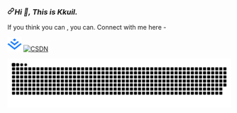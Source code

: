 <article class="markdown-body entry-content container-lg" itemprop="text">
<h3 tabindex="-1" dir="auto"><a id="user-content-hi--this-is-yovvis" class="anchor" aria-hidden="true" href="#hi--this-is-yovvis"><svg class="octicon octicon-link" viewBox="0 0 16 16" version="1.1" width="16" height="16" aria-hidden="true"><path d="m7.775 3.275 1.25-1.25a3.5 3.5 0 1 1 4.95 4.95l-2.5 2.5a3.5 3.5 0 0 1-4.95 0 .751.751 0 0 1 .018-1.042.751.751 0 0 1 1.042-.018 1.998 1.998 0 0 0 2.83 0l2.5-2.5a2.002 2.002 0 0 0-2.83-2.83l-1.25 1.25a.751.751 0 0 1-1.042-.018.751.751 0 0 1-.018-1.042Zm-4.69 9.64a1.998 1.998 0 0 0 2.83 0l1.25-1.25a.751.751 0 0 1 1.042.018.751.751 0 0 1 .018 1.042l-1.25 1.25a3.5 3.5 0 1 1-4.95-4.95l2.5-2.5a3.5 3.5 0 0 1 4.95 0 .751.751 0 0 1-.018 1.042.751.751 0 0 1-1.042.018 1.998 1.998 0 0 0-2.83 0l-2.5 2.5a1.998 1.998 0 0 0 0 2.83Z"></path></svg></a><em>Hi <g-emoji class="g-emoji" alias="wave" fallback-src="https://github.githubassets.com/images/icons/emoji/unicode/1f44b.png">👋</g-emoji>, This is Kkuil.</em></h3>
<p dir="auto">If you think you can , you can. Connect with me here -</p>
<p dir="auto"><a href="https://juejin.cn/user/242319276913645" rel="nofollow"><img src="https://raw.githubusercontent.com/yovvis/nav/main/static/icon32/juejin.png" alt="掘金" style="max-width: 100%;"></a>
<a href="https://blog.csdn.net/weixin_54931655?spm=1000.2115.3001.5343" rel="nofollow"><img src="https://raw.githubusercontent.com/yovvis/nav/main/static/icon32/csdn.png" alt="CSDN" style="max-width: 100%;"></a></p>
</article>
<div> 
  <p align="center">
    <a href="#"><img title="Snake animation" src="./assets/snake.svg">
    </a>
  </p>
</div>
